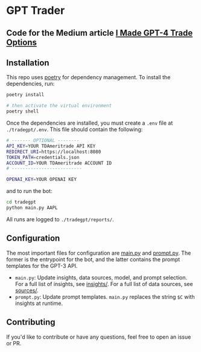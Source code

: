 # GPT Trader

Code for the Medium article [I Made GPT-4 Trade Options](https://medium.com/ai-advances/options-trading-with-gpt-4-and-python-a-tech-financial-future-8f299462ae41)
---

## Installation

This repo uses [poetry](https://python-poetry.org/) for dependency management. To install the dependencies, run:

```bash
poetry install

# then activate the virtual environment
poetry shell
```

Once the dependencies are installed, you must create a `.env` file at `./tradegpt/.env`. This file should contain the following:

```bash
# ------- OPTIONAL --------
API_KEY=YOUR TDAmeritrade API KEY
REDIRECT_URI=https://localhost:8080
TOKEN_PATH=credentials.json
ACCOUNT_ID=YOUR TDAmeritrade ACCOUNT ID
# --------------------------

OPENAI_KEY=YOUR OPENAI KEY
```

and to run the bot:

```bash
cd tradegpt
python main.py AAPL
```

All runs are logged to `./tradegpt/reports/`.

## Configuration

The most important files for configuration are [main.py](tradegpt/main.py) and [prompt.py](tradegpt/prompt.py). The former is the entrypoint for the bot, and the latter contains the prompt templates for the GPT-3 API.

- `main.py`: Update insights, data sources, model, and prompt selection. For a full list of insights, see [insights/](tradegpt/insights/). For a full list of data sources, see [sources/](tradegpt/sources/).
- `prompt.py`: Update prompt templates. `main.py` replaces the string `$C` with insights at runtime. 

## Contributing

If you'd like to contribute or have any questions, feel free to open an issue or PR.
